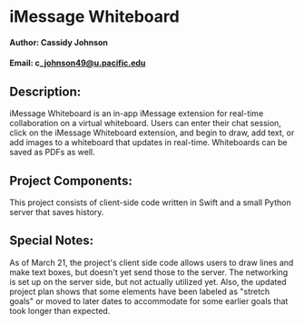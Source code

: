 # iMessage Whiteboard

#### Author: Cassidy Johnson

#### Email: c\_johnson49@u.pacific.edu

## Description:
iMessage Whiteboard is an in-app iMessage extension for real-time collaboration on a virtual whiteboard. Users can enter their chat session, click on the iMessage Whiteboard extension, and begin to draw, add text, or add images to a whiteboard that updates in real-time. Whiteboards can be saved as PDFs as well.

## Project Components:
This project consists of client-side code written in Swift and a small Python server that saves history.

## Special Notes:
As of March 21, the project's client side code allows users to draw lines and make text boxes, but doesn't yet send those to the server. The networking is set up on the server side, but not actually utilized yet. Also, the updated project plan shows that some elements have been labeled as "stretch goals" or moved to later dates to accommodate for some earlier goals that took longer than expected.
